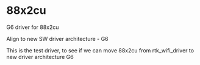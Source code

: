 # 88x2cu
G6 driver for 88x2cu

Align to new SW driver architecture - G6

This is the test driver, to see if we can move 88x2cu
from rtk_wifi_driver to new driver architecture G6

